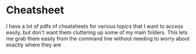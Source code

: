 # Cheatsheet

I have a lot of pdfs of cheatsheets for various topics that I want to access easily, but don't want them cluttering up some of my main folders. This lets me grab them easily from the command line without needing to worry about exactly where they are